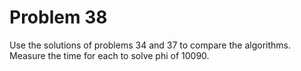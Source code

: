 # Problem 38


Use the solutions of problems 34 and 37 to compare the algorithms. Measure the time for each to solve phi of 10090.



